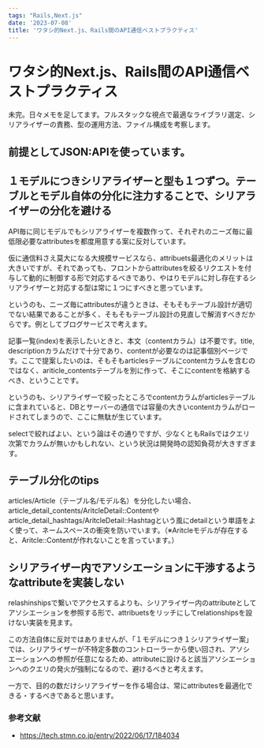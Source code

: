 ```yaml
---
tags: "Rails,Next.js"
date: '2023-07-08'
title: 'ワタシ的Next.js、Rails間のAPI通信ベストプラクティス'
---
```


# ワタシ的Next.js、Rails間のAPI通信ベストプラクティス

未完。日々メモを足してます。フルスタックな視点で最適なライブラリ選定、シリアライザーの責務、型の運用方法、ファイル構成を考察します。

## 前提としてJSON:APIを使っています。



## １モデルにつきシリアライザーと型も１つずつ。テーブルとモデル自体の分化に注力することで、シリアライザーの分化を避ける

API毎に同じモデルでもシリアライザーを複数作って、それぞれのニーズ毎に最低限必要なattributesを都度用意する案に反対しています。

仮に通信料さえ莫大になる大規模サービスなら、attribuets最適化のメリットは大きいですが、それであっても、フロントからattributesを絞るリクエストを付与して動的に制御する形で対応するべきであり、やはりモデルに対し存在するシリアライザーと対応する型は常に１つにすべきと思っています。

というのも、ニーズ毎にattributesが違うときは、そもそもテーブル設計が適切でない結果であることが多く、そもそもテーブル設計の見直しで解消すべきだからです。例としてブログサービスで考えます。

記事一覧(index)を表示したいときと、本文（contentカラム）は不要です。title, descriptionカラムだけで十分であり、contentが必要なのは記事個別ページです。ここで提案したいのは、そもそもarticlesテーブルにcontentカラムを含むのではなく、ariticle_contentsテーブルを別に作って、そこにcontentを格納するべき、ということです。

というのも、シリアライザーで絞ったところでcontentカラムがarticlesテーブルに含まれていると、DBとサーバーの通信では容量の大きいcontentカラムがロードされてしまうので、ここに無駄が生じています。

selectで絞ればよい、という論はその通りですが、少なくともRailsではクエリ次第でカラムが無いかもしれない、という状況は開発時の認知負荷が大きすぎます。

## テーブル分化のtips

articles/Article（テーブル名/モデル名）を分化したい場合、article_detail_contents/AritcleDetail::Contentやarticle_detail_hashtags/AritcleDetail::Hashtagという風にdetailという単語をよく使って、ネームスペースの衝突を防いでいます。（※Aritcleモデルが存在すると、Aritcle::Contentが作れないことを言っています。）

## シリアライザー内でアソシエーションに干渉するようなattributeを実装しない

relashinshipsで繋いでアクセスするよりも、シリアライザー内のattributeとしてアソシエーションを参照する形で、attribuetsをリッチにしてrelationshipsを設けない実装を見ます。

この方法自体に反対ではありませんが、「１モデルにつき１シリアライザー案」では、シリアライザーが不特定多数のコントローラーから使い回され、アソシエーションへの参照が任意になるため、attributeに設けると該当アソシエーションへのクエリの発火が強制になるので、避けるべきと考えます。

一方で、目的の数だけシリアライザーを作る場合は、常にattributesを最適化できる・するべきであると思います。

### 参考文献

- https://tech.stmn.co.jp/entry/2022/06/17/184034
